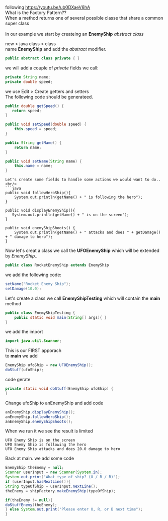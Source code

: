 following https://youtu.be/ub0DXaeV6hA<br/>
What is the Factory Pattern??<br/>
When a method returns one of several possible classe that share a common super class<br/>
<br/>
In our example we start by createing an **EnemyShip** *abstract class*<br/>

new > java class > class<br/>
name **EnemyShip** and add the *abstract* modifier.
```java
public abstract class private { }
```
we will add a couple of *private* fields we call:<br/>
```java
private String name;
private double speed;
```
we use Edit > Create getters and setters<br/>
The following code should be generateed.

```java
public double getSpeed() {
   return speed;
}

public void setSpeed(double speed) {
    this.speed = speed;
}

public String getName() {
    return name;
}

public void setName(String name) {
    this.name = name;
}
```

```
Let's create some fields to handle some actions we would want to do..<br/>
```java
public void followHeroShip(){
    System.out.println(getName() + " is following the hero");
}

public void displayEnemyShip(){
   System.out.println(getName() + " is on the screen");
}

public void enemyShipShoots() {
    System.out.println(getName() + " attacks and does " + getDamage() + " damage to hero");
}
```
Now let's creat a class we call the **UFOEnemyShip** which will be extended by *EnemyShip*..<br/>
```java
public class RocketEnemyShip extends EnemyShip
```
we add the following code:
```java
setName("Rocket Enemy Ship");
setDamage(10.0);
```
Let's create a class we call **EnemyShipTesting** which will contain the **main** method<br/>
```java
public class EnemyShipTesting {
    public static void main(String[] args){ }
}
```
we add the import<br/>

```java
import java.util.Scanner;
```
This is our FIRST apporach<br/>
to **main** we add<br/>
```java
EnemyShip ufoShip = new UFOEnemyShip();
doStuff(ufoShip);
```
code gerate<br/>
```java
private static void doStuff(EnemyShip ufoShip) {
}
```
Change ufoShip to anEnemyShip and add code<br/>

```java
anEnemyShip.displayEnemyShip();
anEnemyShip.followHeroShip();
anEnemyShip.enemyShipShoots();
```
When we run it we see the result is limited<br/>
```run
UFO Enemy Ship is on the screen
UFO Enemy Ship is following the hero
UFO Enemy Ship attacks and does 20.0 damage to hero
```
Back at main. we add some code<br/>

```java
EnemyShip theEnemy = null;
Scanner userInput = new Scanner(System.in);
System.out.print("What type of ship? (U / R / B)");
if (userInput.hasNextLine()){
String typeOfShip = userInput.nextLine();
theEnemy = shipFactory.makeEnemyShip(typeOfShip);

if(theEnemy != null){
doStuffEnemy(theEnemy);
} else System.out.print("Please enter U, R, or B next time");
}
```










































